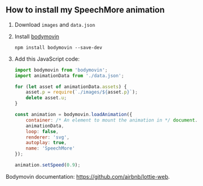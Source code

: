 ## How to install my SpeechMore animation

1. Download `images` and `data.json`

2. Install [bodymovin](https://npmjs.com/package/bodymovin)

    ```
    npm install bodymovin --save-dev
    ```

3. Add this JavaScript code:

    ```js
    import bodymovin from 'bodymovin';
    import animationData from './data.json';

    for (let asset of animationData.assets) {
        asset.p = require(`./images/${asset.p}`);
        delete asset.u;
    }

    const animation = bodymovin.loadAnimation({
        container: /* An element to mount the animation in */ document.querySelector('.logo-animation'),
        animationData,
        loop: false,
        renderer: 'svg',
        autoplay: true,
        name: 'SpeechMore'
    });

    animation.setSpeed(0.9);
    ```

Bodymovin documentation: https://github.com/airbnb/lottie-web.
